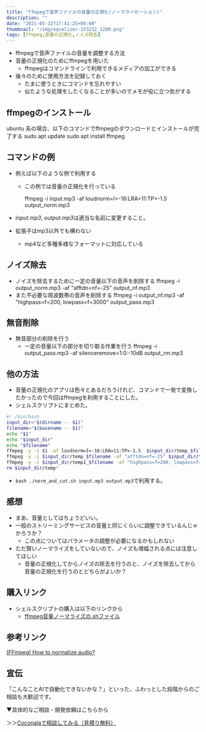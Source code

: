```yaml
---
title: "ffmpegで音声ファイルの音量の正規化(ノーマライゼーション)"
description: ""
date: "2021-05-22T17:41:25+09:00"
thumbnail: "/img/equalizer-153212_1280.png"
tags: [ffmpeg,音量の正規化,ノイズ除去]
---
```

- ffmpegで音声ファイルの音量を調整する方法
- 音量の正規化のためにffmpegを用いた
  - ffmpegはコマンドラインで利用できるメディアの加工ができる
- 後々のために使用方法を記録しておく
  - たまに使うときにコマンドを忘れやすい
  - 似たような処理をしたくなることが多いのでメモが役に立つ気がする

## ffmpegのインストール
ubuntu 系の場合、以下のコマンドでffmpegのダウンロードとインストールが完了する
  sudo apt update
  sudo apt install ffmpeg
## コマンドの例
- 例えば以下のような例で利用する
  - この例では音量の正規化を行っている

    ffmpeg -i input.mp3 -af loudnorm=I=-16:LRA=11:TP=-1.5 output_norm.mp3

- *input.mp3*, *output.mp3*は適当な名前に変更すること。
- 拡張子はmp3以外でも構わない
  - mp4など多種多様なフォーマットに対応している

## ノイズ除去
- ノイズを除去するために一定の音量以下の音声を削除する
    ffmpeg -i output_norm.mp3 -af "afftdn=nf=-25" output_nf.mp3
- また不必要な周波数帯の音声を削除する
    ffmpeg -i output_nf.mp3 -af "highpass=f=200, lowpass=f=3000" output_pass.mp3

## 無音削除
- 無音部分の削除を行う
  - 一定の音量以下の部分を切り取る作業を行う
    ffmpeg -i output_pass.mp3 -af silenceremove=1:0:-10dB output_rm.mp3

## 他の方法
- 音量の正規化のアプリは色々とあるだろうけれど、コマンドで一発で変換したかったので今回はffmpegを利用することにした。
- シェルスクリプトにまとめた。
```sh
#! /bin/bash
input_dir="$(dirname -- $1)"
filename="$(basename -- $1)"
echo "$1"
echo "$input_dir"
echo "$filename"
ffmpeg -y -i $1 -af loudnorm=I=-16:LRA=11:TP=-1.5  $input_dir/temp_$filename
ffmpeg -y -i $input_dir/temp_$filename -af "afftdn=nf=-25" $input_dir/temp1_$filename
ffmpeg -y -i $input_dir/temp1_$filename -af "highpass=f=200, lowpass=f=3000" $2
rm $input_dir/temp*
```
- `bash ./norm_and_cut.sh input.mp3 output.mp3`で利用する。
## 感想
- まあ、音量としてはちょうどいい。
- 一般のストリーミングサービスの音量と同じくらいに調整できているんじゃかろうか？
  - この点についてはパラメータの調整が必要になるかもしれない
- ただ賢いノーマライズをしていないので、ノイズも増幅される点には注意してほしい
  - 音量の正規化してからノイズの除去を行うのと、ノイズを除去してから音量の正規化を行うのとどちらがよいか？

## 購入リンク
- シェルスクリプトの購入は以下のリンクから
  - [ffmpeg音量ノーマライズの.shファイル](https://subcul-science.booth.pm/items/3718764)

## 参考リンク
[(FFmpeg) How to normalize audio?](http://johnriselvato.com/ffmpeg-how-to-normalize-audio/)

## 宣伝


「こんなことAIで自動化できないかな？」といった、ふわっとした段階からのご相談も大歓迎です。

▼具体的なご相談・開発依頼はこちらから

＞＞[Coconalaで相談してみる（見積り無料）](http://coconala.com/services/1546349)
